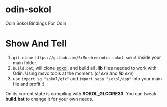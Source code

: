 # odin-sokol
Odin Sokol Bindings For Odin

# Show And Tell
1) `git clone https://github.com/SrMordred/odin-sokol sokol` inside your main folder.
2) `build.bat`, will clone [sokol](https://github.com/floooh/sokol), and build all **.lib** files needed to work with Odin. Using msvc tools at the moment. (*cl.exe* and *lib.exe*)
3) use `import sg "sokol/gfx"` and `import sapp "sokol/app"` into your main file and profit :)

On its current state is compiling with **SOKOL_GLCORE33**. You can tweak **build.bat** to change it for your own needs.
